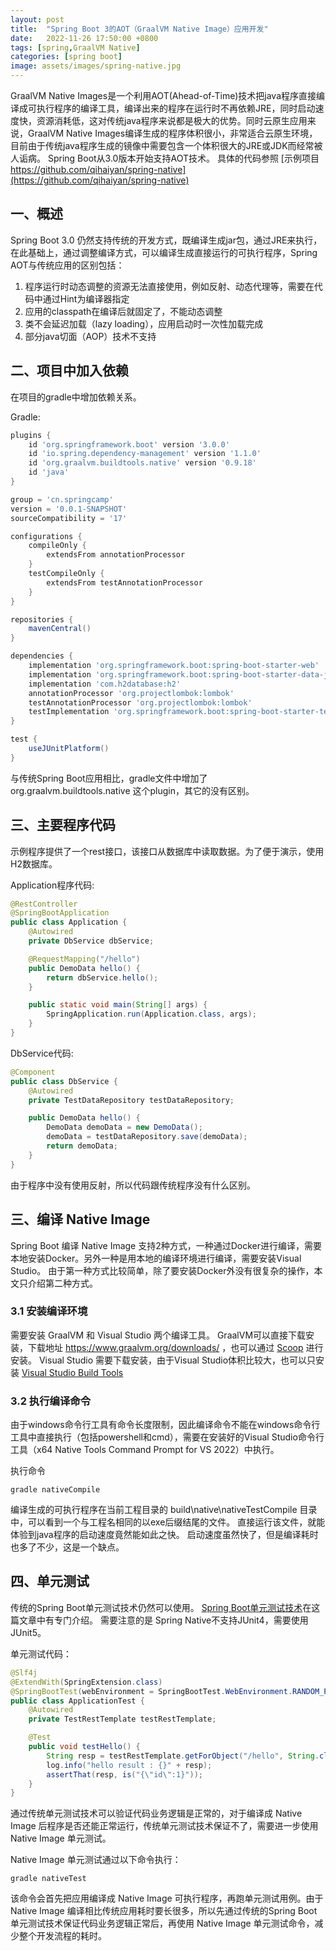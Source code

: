 ```yaml
---
layout: post
title:  "Spring Boot 3的AOT（GraalVM Native Image）应用开发"
date:   2022-11-26 17:50:00 +0800
tags: [spring,GraalVM Native]
categories: [spring boot]
image: assets/images/spring-native.jpg
---
```


GraalVM Native Images是一个利用AOT(Ahead-of-Time)技术把java程序直接编译成可执行程序的编译工具，编译出来的程序在运行时不再依赖JRE，同时启动速度快，资源消耗低，这对传统java程序来说都是极大的优势。同时云原生应用来说，GraalVM Native Images编译生成的程序体积很小，非常适合云原生环境，目前由于传统java程序生成的镜像中需要包含一个体积很大的JRE或JDK而经常被人诟病。
Spring Boot从3.0版本开始支持AOT技术。
具体的代码参照 [示例项目 https://github.com/qihaiyan/spring-native](https://github.com/qihaiyan/spring-native)

## 一、概述

Spring Boot 3.0 仍然支持传统的开发方式，既编译生成jar包，通过JRE来执行，在此基础上，通过调整编译方式，可以编译生成直接运行的可执行程序，Spring AOT与传统应用的区别包括：

1. 程序运行时动态调整的资源无法直接使用，例如反射、动态代理等，需要在代码中通过Hint为编译器指定
2. 应用的classpath在编译后就固定了，不能动态调整
3. 类不会延迟加载（lazy loading），应用启动时一次性加载完成
4. 部分java切面（AOP）技术不支持

## 二、项目中加入依赖

在项目的gradle中增加依赖关系。

Gradle:

``` gradle
plugins {
    id 'org.springframework.boot' version '3.0.0'
    id 'io.spring.dependency-management' version '1.1.0'
    id 'org.graalvm.buildtools.native' version '0.9.18'
    id 'java'
}

group = 'cn.springcamp'
version = '0.0.1-SNAPSHOT'
sourceCompatibility = '17'

configurations {
    compileOnly {
        extendsFrom annotationProcessor
    }
    testCompileOnly {
        extendsFrom testAnnotationProcessor
    }
}

repositories {
    mavenCentral()
}

dependencies {
    implementation 'org.springframework.boot:spring-boot-starter-web'
    implementation 'org.springframework.boot:spring-boot-starter-data-jpa'
    implementation 'com.h2database:h2'
    annotationProcessor 'org.projectlombok:lombok'
    testAnnotationProcessor 'org.projectlombok:lombok'
    testImplementation 'org.springframework.boot:spring-boot-starter-test'
}

test {
    useJUnitPlatform()
}
```

与传统Spring Boot应用相比，gradle文件中增加了 org.graalvm.buildtools.native 这个plugin，其它的没有区别。

## 三、主要程序代码

示例程序提供了一个rest接口，该接口从数据库中读取数据。为了便于演示，使用H2数据库。

Application程序代码:

``` java
@RestController
@SpringBootApplication
public class Application {
    @Autowired
    private DbService dbService;

    @RequestMapping("/hello")
    public DemoData hello() {
        return dbService.hello();
    }

    public static void main(String[] args) {
        SpringApplication.run(Application.class, args);
    }
}
```

DbService代码:

``` java
@Component
public class DbService {
    @Autowired
    private TestDataRepository testDataRepository;

    public DemoData hello() {
        DemoData demoData = new DemoData();
        demoData = testDataRepository.save(demoData);
        return demoData;
    }
}
```

由于程序中没有使用反射，所以代码跟传统程序没有什么区别。

## 三、编译 Native Image

Spring Boot 编译 Native Image 支持2种方式，一种通过Docker进行编译，需要本地安装Docker。另外一种是用本地的编译环境进行编译，需要安装Visual Studio。
由于第一种方式比较简单，除了要安装Docker外没有很复杂的操作，本文只介绍第二种方式。

### 3.1 安装编译环境

需要安装 GraalVM 和 Visual Studio 两个编译工具。
GraalVM可以直接下载安装，下载地址 https://www.graalvm.org/downloads/ ，也可以通过 [Scoop](https://scoop.sh/) 进行安装。
Visual Studio 需要下载安装，由于Visual Studio体积比较大，也可以只安装 [Visual Studio Build Tools](https://aka.ms/vs/17/release/vs_BuildTools.exe)

### 3.2 执行编译命令

由于windows命令行工具有命令长度限制，因此编译命令不能在windows命令行工具中直接执行（包括powershell和cmd），需要在安装好的Visual Studio命令行工具（x64 Native Tools Command Prompt for VS 2022）中执行。

执行命令

```
gradle nativeCompile
```

编译生成的可执行程序在当前工程目录的 build\native\nativeTestCompile 目录中，可以看到一个与工程名相同的以exe后缀结尾的文件。
直接运行该文件，就能体验到java程序的启动速度竟然能如此之快。
启动速度虽然快了，但是编译耗时也多了不少，这是一个缺点。

## 四、单元测试

传统的Spring Boot单元测试技术仍然可以使用。 [Spring Boot单元测试技术](https://springcamp.cn/spring-boot-unit-test/)在这篇文章中有专门介绍。
需要注意的是 Spring Native不支持JUnit4，需要使用JUnit5。

单元测试代码：

``` java
@Slf4j
@ExtendWith(SpringExtension.class)
@SpringBootTest(webEnvironment = SpringBootTest.WebEnvironment.RANDOM_PORT)
public class ApplicationTest {
    @Autowired
    private TestRestTemplate testRestTemplate;

    @Test
    public void testHello() {
        String resp = testRestTemplate.getForObject("/hello", String.class);
        log.info("hello result : {}" + resp);
        assertThat(resp, is("{\"id\":1}"));
    }
}
```

通过传统单元测试技术可以验证代码业务逻辑是正常的，对于编译成 Native Image 后程序是否还能正常运行，传统单元测试技术保证不了，需要进一步使用 Native Image 单元测试。

Native Image 单元测试通过以下命令执行：

```
gradle nativeTest
```

该命令会首先把应用编译成 Native Image 可执行程序，再跑单元测试用例。由于  Native Image 编译相比传统应用耗时要长很多，所以先通过传统的Spring Boot单元测试技术保证代码业务逻辑正常后，再使用 Native Image 单元测试命令，减少整个开发流程的耗时。